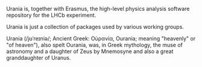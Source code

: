 Urania is, together with Erasmus, the high-level physics analysis software repository for the LHCb experiment. 

Urania is just a collection of packages used by various working groups.

Urania (/jʊˈreɪniə/; Ancient Greek: Οὐρανία, Ourania; meaning "heavenly" or "of heaven"), also spelt Ourania, was, in Greek mythology, the muse of astronomy and a daughter of Zeus by Mnemosyne and also a great granddaughter of Uranus.